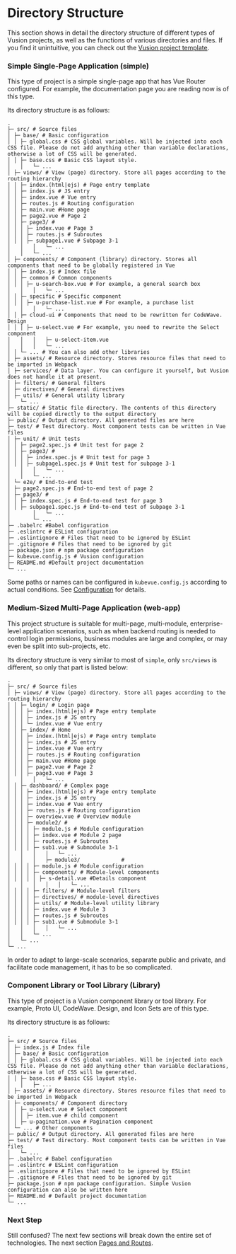 # Directory Structure

This section shows in detail the directory structure of different types of Vusion projects, as well as the functions of various directories and files. If you find it unintuitive, you can check out the [Vusion project template](https://github.com/saashqdev/kubevue-templates).

### Simple Single-Page Application (simple)

This type of project is a simple single-page app that has Vue Router configured. For example, the documentation page you are reading now is of this type.

Its directory structure is as follows:

```
.
├─ src/ # Source files
│ ├─ base/ # Basic configuration
│ │ ├─ global.css # CSS global variables. Will be injected into each CSS file. Please do not add anything other than variable declarations, otherwise a lot of CSS will be generated.
│ │ ├─ base.css # Basic CSS layout style.
│   │   └─ ...
│ ├─ views/ # View (page) directory. Store all pages according to the routing hierarchy
│ │ ├─ index.(html|ejs) # Page entry template
│ │ ├─ index.js # JS entry
│ │ ├─ index.vue # Vue entry
│ │ ├─ routes.js # Routing configuration
│ │ ├─ main.vue #Home page
│ │ ├─ page2.vue # Page 2
│ │ ├─ page3/ #
│ │ │ ├─ index.vue # Page 3
│ │ │ ├─ routes.js # Subroutes
│ │ │ ├─ subpage1.vue # Subpage 3-1
│   │   │   └─ ...
│   │   └─ ...
│ ├─ components/ # Component (library) directory. Stores all components that need to be globally registered in Vue
│ │ ├─ index.js # Index file
│ │ ├─ common # Common components
│ │ │ ├─ u-search-box.vue # For example, a general search box
│   │   │   └─ ...
│ │ ├─ specific # Specific component
│ │ │ ├─ u-purchase-list.vue # For example, a purchase list
│   │   │   └─ ...
│ │ ├─ cloud-ui # Components that need to be rewritten for CodeWave. Design
│ │ │ ├─ u-select.vue # For example, you need to rewrite the Select component
│   │   │   ├─ u-select-item.vue
│   │   │   └─ ...
│ │ └─ ... # You can also add other libraries
│ ├─ assets/ # Resource directory. Stores resource files that need to be imported in Webpack
│ ├─ services/ # Data layer. You can configure it yourself, but Vusion does not handle it at present.
│ ├─ filters/ # General filters
│ ├─ directives/ # General directives
│ ├─ utils/ # General utility library
│   └─ ...
├─ static/ # Static file directory. The contents of this directory will be copied directly to the output directory
├─ public/ # Output directory. All generated files are here
├─ test/ # Test directory. Most component tests can be written in Vue files
│ ├─ unit/ # Unit tests
│ │ ├─ page2.spec.js # Unit test for page 2
│ │ ├─ page3/ #
│ │ │ ├─ index.spec.js # Unit test for page 3
│ │ │ ├─ subpage1.spec.js # Unit test for subpage 3-1
│   │   │   └─ ...
│   │   └─ ...
│ └─ e2e/ # End-to-end test
│ ├─ page2.spec.js # End-to-end test of page 2
│ ├─ page3/ #
│ │ ├─ index.spec.js # End-to-end test for page 3
│ │ ├─ subpage1.spec.js # End-to-end test of subpage 3-1
│       │   └─ ...
│       └─ ...
├─ .babelrc #Babel configuration
├─ .eslintrc # ESLint configuration
├─ .eslintignore # Files that need to be ignored by ESLint
├─ .gitignore # Files that need to be ignored by git
├─ package.json # npm package configuration
├─ kubevue.config.js # Vusion configuration
├─ README.md #Default project documentation
└─ ...
```

Some paths or names can be configured in `kubevue.config.js` according to actual conditions. See [Configuration](/api/config) for details.

### Medium-Sized Multi-Page Application (web-app)

This project structure is suitable for multi-page, multi-module, enterprise-level application scenarios, such as when backend routing is needed to control login permissions, business modules are large and complex, or may even be split into sub-projects, etc.

Its directory structure is very similar to most of `simple`, only `src/views` is different, so only that part is listed below:

```
.
├─ src/ # Source files
│ ├─ views/ # View (page) directory. Store all pages according to the routing hierarchy
│ │ ├─ login/ # Login page
│ │ │ ├─ index.(html|ejs) # Page entry template
│ │ │ ├─ index.js # JS entry
│ │ │ └─ index.vue # Vue entry
│ │ ├─ index/ # Home
│ │ │ ├─ index.(html|ejs) # Page entry template
│ │ │ ├─ index.js # JS entry
│ │ │ ├─ index.vue # Vue entry
│ │ │ ├─ routes.js # Routing configuration
│ │ │ ├─ main.vue #Home page
│ │ │ ├─ page2.vue # Page 2
│ │ │ ├─ page3.vue # Page 3
│   │   │   └─ ...
│ │ ├─ dashboard/ # Complex page
│ │ │ ├─ index.(html|ejs) # Page entry template
│ │ │ ├─ index.js # JS entry
│ │ │ ├─ index.vue # Vue entry
│ │ │ ├─ routes.js # Routing configuration
│ │ │ ├─ overview.vue # Overview module
│ │ │ ├─ module2/ #
│ │ │ │ ├─ module.js # Module configuration
│ │ │ │ ├─ index.vue # Module 2 page
│ │ │ │ ├─ routes.js # Subroutes
│ │ │ │ ├─ sub1.vue # Submodule 3-1
│   │   │   │   └─ ...
│   │   │   ├─ module3/             #
│ │ │ │ ├─ module.js # Module configuration
│ │ │ │ ├─ components/ # Module-level components
│ │ │ │ │ ├─ s-detail.vue #Details component
│   │   │   │   │   └─ ...
│ │ │ │ ├─ filters/ # Module-level filters
│ │ │ │ ├─ directives/ # module-level directives
│ │ │ │ ├─ utils/ # Module-level utility library
│ │ │ │ ├─ index.vue # Module 3
│ │ │ │ ├─ routes.js # Subroutes
│ │ │ │ ├─ sub1.vue # Submodule 3-1
│   │   │   │   └─ ...
│   │   └─ ...
│   └─ ...
└─ ...
```

In order to adapt to large-scale scenarios, separate public and private, and facilitate code management, it has to be so complicated.

### Component Library or Tool Library (Library)

This type of project is a Vusion component library or tool library. For example, Proto UI, CodeWave. Design, and Icon Sets are of this type.

Its directory structure is as follows:

```
.
├─ src/ # Source files
│ ├─ index.js # Index file
│ ├─ base/ # Basic configuration
│ │ ├─ global.css # CSS global variables. Will be injected into each CSS file. Please do not add anything other than variable declarations, otherwise a lot of CSS will be generated.
│ │ ├─ base.css # Basic CSS layout style.
│   │   ├─ ...
│ ├─ assets/ # Resource directory. Stores resource files that need to be imported in Webpack
│ ├─ components/ # Component directory
│ │ ├─ u-select.vue # Select component
│ │ │ ├─ item.vue # child component
│ │ ├─ u-pagination.vue # Pagination component
│ └─ ... # Other components
├─ public/ # Output directory. All generated files are here
├─ test/ # Test directory. Most component tests can be written in Vue files
│   └─ ...
├─ .babelrc # Babel configuration
├─ .eslintrc # ESLint configuration
├─ .eslintignore # Files that need to be ignored by ESLint
├─ .gitignore # Files that need to be ignored by git
├─ package.json # npm package configuration. Simple Vusion configuration can also be written here
├─ README.md # Default project documentation
└─ ...
```

### Next Step

Still confused? The next few sections will break down the entire set of technologies. The next section [Pages and Routes](/guides/views).